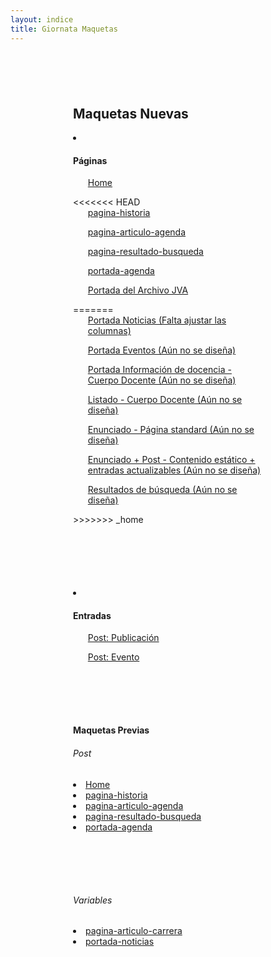 ```yaml
---
layout: indice
title: Giornata Maquetas
---
```

<nav style='margin: 100px'>
  <h1>Maquetas Nuevas</h1>
  <li><h4>Páginas</h4>
    <ul><a href="pags/home">Home</a></ul>
<<<<<<< HEAD
    <ul><a href="pags/historia">pagina-historia</a></ul>
    <ul><a href="pags/articulo-agenda">pagina-articulo-agenda</a></ul>
    <ul><a href="pags/resultado-de-busqueda">pagina-resultado-busqueda</a></ul>
    <ul><a href="pags/portada-agenda">portada-agenda</a></ul>
    <ul><a href="pags/home-archivo">Portada del Archivo JVA</a></ul>
=======
    <ul><a href="pags/portada_noticias">Portada Noticias (Falta ajustar las columnas)</a></ul>
    <ul><a href="pags/">Portada Eventos (Aún no se diseña)</a></ul>
    <ul><a href="pags/">Portada Información de docencia - Cuerpo Docente (Aún no se diseña)</a></ul>
    <ul><a href="pags/">Listado - Cuerpo Docente (Aún no se diseña)</a></ul>
    <ul><a href="pags/">Enunciado - Página standard (Aún no se diseña)</a></ul>
    <ul><a href="pags/">Enunciado + Post - Contenido estático + entradas actualizables (Aún no se diseña)</a></ul>
    <ul><a href="pags/">Resultados de búsqueda (Aún no se diseña)</a></ul>
>>>>>>> _home
  </li>
</nav>
<nav style='margin: 100px'>
  <li><h4>Entradas</h4>
    <ul><a href="pags/publicacion">Post: Publicación</a></ul>
    <ul><a href="pags/evento">Post: Evento</a></ul>
  </li>
</nav>
<nav style='margin: 100px'>
<h4>Maquetas Previas</h4>
<h6>Post </h6>
<li><a href="pags_antiguas/home" class='chico'>Home</a></li>
<li><a href="pags_antiguas/historia" class='chico'>pagina-historia</a></li>
<li><a href="pags_antiguas/articulo-agenda" class='chico'>pagina-articulo-agenda</a></li>
<li><a href="pags_antiguas/resultado-de-busqueda" class='chico'>pagina-resultado-busqueda</a></li>
<li><a href="pags_antiguas/portada-agenda" class='chico'>portada-agenda</a></li>
</nav>
<nav style='margin: 100px'>
<h6>Variables</h6>
<li><a href="pags_antiguas/articulo-carrera-grafico" class='chico'>pagina-articulo-carrera</a></li>
<li><a href="pags_antiguas/portada-noticias" class='chico'>portada-noticias</a></li>
</nav>
